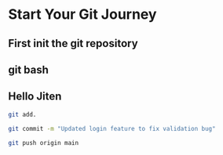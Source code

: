 # Start Your Git Journey

## First init the git repository
## git bash
## Hello Jiten

```bash
git add.
```

```bash
git commit -m "Updated login feature to fix validation bug"
```

```bash
git push origin main
```